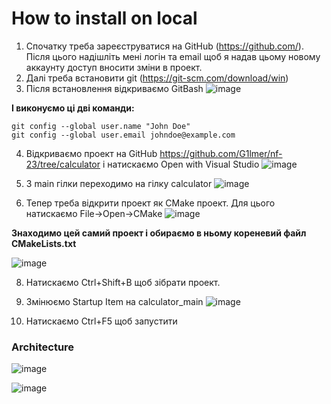 # How to install on local #

1. Спочатку треба зареєструватися на GitHub (https://github.com/). Після цього надішліть мені логін та email щоб я надав цьому новому аккаунту доступ вносити зміни в проект.
2. Далі треба встановити git (https://git-scm.com/download/win)
3. Після встановлення відкриваємо GitBash
![image](https://github.com/G1lmer/nf-13/assets/32224361/4289dc34-38dc-4ceb-8889-a6b9a55100ca)

**І виконуємо ці дві команди:**
```
git config --global user.name "John Doe"
git config --global user.email johndoe@example.com
```
4. Відкриваємо проект на GitHub https://github.com/G1lmer/nf-23/tree/calculator і натискаємо Open with Visual Studio
![image](https://github.com/G1lmer/nf-13/assets/32224361/818641d9-1e29-4fca-bd86-ea74b4792a0d)

6. З main гілки переходимо на гілку calculator
   ![image](https://github.com/G1lmer/nf-13/assets/32224361/a7a28abc-e752-43e4-8e4c-0e2d1eea1238)
   
7. Тепер треба відкрити проект як CMake проект. Для цього натискаємо File->Open->CMake
![image](https://github.com/G1lmer/nf-13/assets/32224361/ccc92c1b-2e5e-4cf8-b2ad-23ad90b9201b)

**Знаходимо цей самий проект і обираємо в ньому кореневий файл CMakeLists.txt**

![image](https://github.com/G1lmer/nf-13/assets/32224361/7a9002b7-fb51-47ef-97ae-37a675814102)

8. Натискаємо Ctrl+Shift+B щоб зібрати проект.
9. Змінюємо Startup Item на calculator_main
![image](https://github.com/G1lmer/nf-13/assets/32224361/2308f31c-43ea-436e-82f5-9b49fb115324)

11. Натискаємо Ctrl+F5 щоб запустити


### Architecture ###
![image](https://github.com/G1lmer/nf-13/assets/32224361/ab71b02d-1217-4001-8d35-b9537d1c15bb)

![image](https://github.com/G1lmer/nf-13/assets/32224361/677935a1-46cb-4465-b9cb-5213cca5d807)








